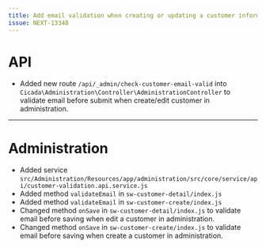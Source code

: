 ```yaml
---
title: Add email validation when creating or updating a customer information in administration
issue: NEXT-13348
---
```

# API
* Added new route `/api/_admin/check-customer-email-valid` into `Cicada\Administration\Controller\AdministrationController` to validate email before submit when create/edit customer in administration.
___
# Administration
* Added service `src/Administration/Resources/app/administration/src/core/service/api/customer-validation.api.service.js`
* Added method `validateEmail` in `sw-customer-detail/index.js`
* Added method `validateEmail` in `sw-customer-create/index.js`
* Changed method `onSave` in `sw-customer-detail/index.js` to validate email before saving when edit a customer in administration.
* Changed method `onSave` in `sw-customer-create/index.js` to validate email before saving when create a customer in administration.

